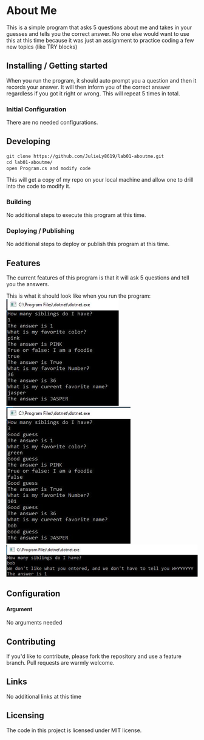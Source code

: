 <!--
Note for self for timing: 
- 9:45 AM -11:00, coding
- 11:15 to time, write readme
- time to time, stretch for coding


-->

# About Me

This is a simple program that asks 5 questions about me and takes in your guesses and tells you the correct answer.
No one else would want to use this at this time because it was just an assignment to practice coding a few new topics (like TRY blocks)

## Installing / Getting started

<!--I'm not sure what to fill in here. Like that they need to install VS? Then open the SLN file? -->

When you run the program, it should auto prompt you a question and then it records your answer. It will then inform you of the correct answer regardless if you got it right or wrong. This will repeat 5 times in total.

### Initial Configuration

There are no needed configurations.

## Developing

```shell
git clone https://github.com/JulieLy8619/lab01-aboutme.git
cd lab01-aboutme/
open Program.cs and modify code
```

This will get a copy of my repo on your local machine and allow one to drill into the code to modify it.

### Building

No additional steps to execute this program at this time.

### Deploying / Publishing

No additional steps to deploy or publish this program at this time.

## Features

The current features of this program is that it will ask 5 questions and tell you the answers. 
<!--if I get to stretch then I can add it calcs right and wrong answers-->

This is what it should look like when you run the program:
![CorrectAnswers](./images/allGood.JPG)
![WrongAnswers](./images/allWrong.JPG)
![anException](./images/exception.JPG)

## Configuration
<!--
Here you should write what are all of the configurations a user can enter when
using the project.

i dont think they need any configurations at this time
-->

#### Argument 
No arguments needed

## Contributing

If you'd like to contribute, please fork the repository and use a feature
branch. Pull requests are warmly welcome.

## Links

No additional links at this time

## Licensing

The code in this project is licensed under MIT license.

